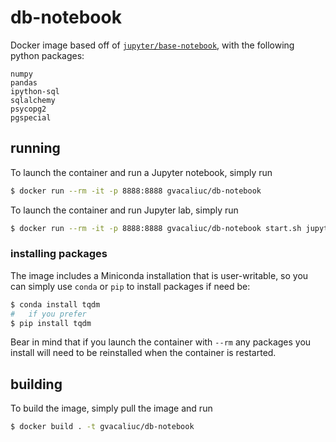 # db-notebook

Docker image based off of
[`jupyter/base-notebook`](https://github.com/jupyter/docker-stacks/tree/master/base-notebook),
with the following python packages:

```text
numpy
pandas
ipython-sql
sqlalchemy
psycopg2
pgspecial
```

## running

To launch the container and run a Jupyter notebook, simply run
```bash
$ docker run --rm -it -p 8888:8888 gvacaliuc/db-notebook
```

To launch the container and run Jupyter lab, simply run
```bash
$ docker run --rm -it -p 8888:8888 gvacaliuc/db-notebook start.sh jupyter lab
```

### installing packages

The image includes a Miniconda installation that is user-writable, so you 
can simply use `conda` or `pip` to install packages if need be:  
```bash
$ conda install tqdm
#   if you prefer
$ pip install tqdm
```

Bear in mind that if you launch the container with `--rm` any packages you
install will need to be reinstalled when the container is restarted.

## building

To build the image, simply pull the image and run
```bash
$ docker build . -t gvacaliuc/db-notebook
```
